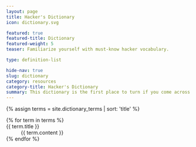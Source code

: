 ```yaml
---
layout: page
title: Hacker's Dictionary
icon: dictionary.svg

featured: true
featured-title: Dictionary
featured-weight: 5
teaser: Familiarize yourself with must-know hacker vocabulary.

type: definition-list

hide-nav: true
slug: dictionary
category: resources
category-title: Hacker's Dictionary
summary: This dictionary is the first place to turn if you come across a hacking-related word you don't understand and want to learn exactly what it means.
---
```

{% assign terms = site.dictionary_terms | sort: 'title' %}
<dl>
{% for term in terms %}
  <dt>{{ term.title }}</dt>
  <dd>{{ term.content }}</dd>
{% endfor %}
</dl>
